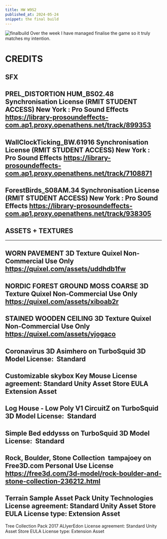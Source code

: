 ```yaml
---
title: HW W9S2
published_at: 2024-05-24
snippet: the final build
---
```

![finalbuild](/w9/thumbynail.png)
Over the week I have managed finalise the game so it truly matches my intention.


# CREDITS

**SFX**
---

PREL_DISTORTION HUM_BS02.48
Synchronisation License (RMIT STUDENT ACCESS)
New York : Pro Sound Effects
https://library-prosoundeffects-com.ap1.proxy.openathens.net/track/899353
---
WallClockTicking_BW.61916
Synchronisation License (RMIT STUDENT ACCESS)
New York : Pro Sound Effects
https://library-prosoundeffects-com.ap1.proxy.openathens.net/track/7108871
---
ForestBirds_S08AM.34
Synchronisation License (RMIT STUDENT ACCESS)
New York : Pro Sound Effects
https://library-prosoundeffects-com.ap1.proxy.openathens.net/track/938305
---
## **ASSETS + TEXTURES**
---
WORN PAVEMENT 3D Texture
Quixel
Non-Commercial Use Only
https://quixel.com/assets/uddhdb1fw
---
NORDIC FOREST GROUND MOSS COARSE 3D Texture
Quixel
Non-Commercial Use Only
https://quixel.com/assets/xiboab2r
---
STAINED WOODEN CEILING 3D Texture
Quixel
Non-Commercial Use Only
https://quixel.com/assets/vjogaco
---
Coronavirus 3D
Asimhero on TurboSquid
3D Model License:  Standard
---
Customizable skybox
Key Mouse
License agreement: Standard Unity Asset Store EULA
Extension Asset
---
Log House - Low Poly V1
CircuitZ on TurboSquid
3D Model License:  Standard
---
Simple Bed
eddysss on TurboSquid
3D Model License:  Standard
---
Rock, Boulder, Stone Collection 
tampajoey on Free3D.com 
Personal Use License
https://free3d.com/3d-model/rock-boulder-and-stone-collection-236212.html
---
Terrain Sample Asset Pack
Unity Technologies
License agreement: Standard Unity Asset Store EULA
License type: Extension Asset
---
Tree Collection Pack 2017
ALIyerEdon
License agreement: Standard Unity Asset Store EULA
License type: Extension Asset